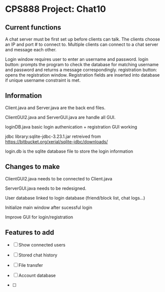 # CPS888 Project: Chat10

## Current functions

A chat server must be first set up before clients can talk. The clients choose an IP and port # to connect to. Multiple clients can connect to a chat server and message each other.

Login window requires user to enter an username and password. 
login button: prompts the program to check the database for matching username and password and returns a message correspondingly.
registration button: opens the registration window. Registration fields are inserted into database if unique username constraint is met. 


## Information

Client.java and Server.java are the back end files.

ClientGUI2.java and ServerGUI.java are handle all GUI.

loginDB.java basic login authenication + registration GUI working

jdbc library:sqlite-jdbc-3.23.1.jar retreived from https://bitbucket.org/xerial/sqlite-jdbc/downloads/

login.db is the sqlite database file to store the login information

## Changes to make

ClientGUI2.java needs to be connected to Client.java

ServerGUI.java needs to be redesigned.

User database linked to login database (friend/block list, chat logs...)

Initialize main window after sucessful login

Improve GUI for login/registration

## Features to add

- [ ] Show connected users

- [ ] Stored chat history

- [ ] File transfer

- [ ] Account database

- [ ] 
